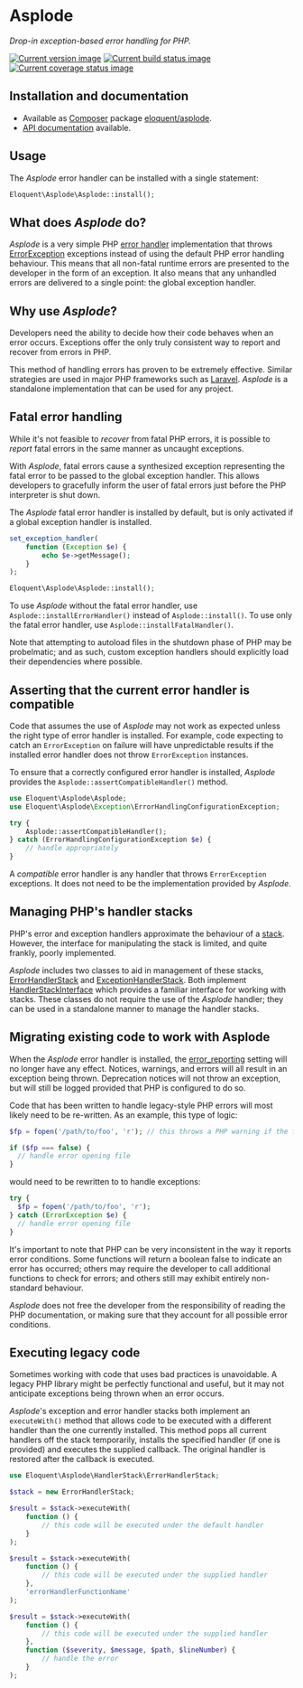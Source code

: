# Asplode

*Drop-in exception-based error handling for PHP.*

[![Current version image][version-image]][current version]
[![Current build status image][build-image]][current build status]
[![Current coverage status image][coverage-image]][current coverage status]

[build-image]: http://img.shields.io/travis/eloquent/asplode/develop.svg?style=flat-square "Current build status for the develop branch"
[coverage-image]: https://img.shields.io/codecov/c/github/eloquent/asplode/develop.svg?style=flat-square "Current test coverage for the develop branch"
[current build status]: https://travis-ci.org/eloquent/asplode
[current coverage status]: https://codecov.io/github/eloquent/asplode
[current version]: https://packagist.org/packages/eloquent/asplode
[version-image]: https://img.shields.io/packagist/v/eloquent/asplode.svg?style=flat-square "This project uses semantic versioning"

## Installation and documentation

- Available as [Composer] package [eloquent/asplode].
- [API documentation] available.

[api documentation]: http://lqnt.co/asplode/artifacts/documentation/api/
[composer]: http://getcomposer.org/
[eloquent/asplode]: https://packagist.org/packages/eloquent/asplode

## Usage

The *Asplode* error handler can be installed with a single statement:

```php
Eloquent\Asplode\Asplode::install();
```

## What does *Asplode* do?

*Asplode* is a very simple PHP [error handler] implementation that throws
[ErrorException] exceptions instead of using the default PHP error handling
behaviour. This means that all non-fatal runtime errors are presented to the
developer in the form of an exception. It also means that any unhandled errors
are delivered to a single point: the global exception handler.

[error handler]: http://php.net/set_error_handler
[errorexception]: http://php.net/ErrorException

## Why use *Asplode*?

Developers need the ability to decide how their code behaves when an error
occurs. Exceptions offer the only truly consistent way to report and recover
from errors in PHP.

This method of handling errors has proven to be extremely effective. Similar
strategies are used in major PHP frameworks such as [Laravel]. *Asplode* is a
standalone implementation that can be used for any project.

[laravel]: http://laravel.com/

## Fatal error handling

While it's not feasible to *recover* from fatal PHP errors, it is possible to
*report* fatal errors in the same manner as uncaught exceptions.

With *Asplode*, fatal errors cause a synthesized exception representing the
fatal error to be passed to the global exception handler. This allows developers
to gracefully inform the user of fatal errors just before the PHP interpreter is
shut down.

The *Asplode* fatal error handler is installed by default, but is only activated
if a global exception handler is installed.

```php
set_exception_handler(
    function (Exception $e) {
        echo $e->getMessage();
    }
);

Eloquent\Asplode\Asplode::install();
```

To use *Asplode* without the fatal error handler, use
`Asplode::installErrorHandler()` instead of `Asplode::install()`. To use only
the fatal error handler, use `Asplode::installFatalHandler()`.

Note that attempting to autoload files in the shutdown phase of PHP may be
probelmatic; and as such, custom exception handlers should explicitly load their
dependencies where possible.

## Asserting that the current error handler is compatible

Code that assumes the use of *Asplode* may not work as expected unless the right
type of error handler is installed. For example, code expecting to catch an
`ErrorException` on failure will have unpredictable results if the installed
error handler does not throw `ErrorException` instances.

To ensure that a correctly configured error handler is installed, *Asplode*
provides the `Asplode::assertCompatibleHandler()` method.

```php
use Eloquent\Asplode\Asplode;
use Eloquent\Asplode\Exception\ErrorHandlingConfigurationException;

try {
    Asplode::assertCompatibleHandler();
} catch (ErrorHandlingConfigurationException $e) {
    // handle appropriately
}
```

A *compatible* error handler is any handler that throws `ErrorException`
exceptions. It does not need to be the implementation provided by *Asplode*.

## Managing PHP's handler stacks

PHP's error and exception handlers approximate the behaviour of a [stack].
However, the interface for manipulating the stack is limited, and quite frankly,
poorly implemented.

*Asplode* includes two classes to aid in management of these stacks,
[ErrorHandlerStack] and [ExceptionHandlerStack]. Both implement
[HandlerStackInterface] which provides a familiar interface for working with
stacks. These classes do not require the use of the *Asplode* handler; they can
be used in a standalone manner to manage the handler stacks.

[errorhandlerstack]: http://lqnt.co/asplode/artifacts/documentation/api/Eloquent/Asplode/HandlerStack/ErrorHandlerStack.html
[exceptionhandlerstack]: http://lqnt.co/asplode/artifacts/documentation/api/Eloquent/Asplode/HandlerStack/ExceptionHandlerStack.html
[handlerstackinterface]: http://lqnt.co/asplode/artifacts/documentation/api/Eloquent/Asplode/HandlerStack/HandlerStackInterface.html
[stack]: http://en.wikipedia.org/wiki/Stack_(abstract_data_type)

## Migrating existing code to work with Asplode

When the *Asplode* error handler is installed, the [error_reporting] setting
will no longer have any effect. Notices, warnings, and errors will all result in
an exception being thrown. Deprecation notices will not throw an exception, but
will still be logged provided that PHP is configured to do so.

Code that has been written to handle legacy-style PHP errors will most likely
need to be re-written. As an example, this type of logic:

```php
$fp = fopen('/path/to/foo', 'r'); // this throws a PHP warning if the file is not found

if ($fp === false) {
  // handle error opening file
}
```

would need to be rewritten to to handle exceptions:

```php
try {
  $fp = fopen('/path/to/foo', 'r');
} catch (ErrorException $e) {
  // handle error opening file
}
```

It's important to note that PHP can be very inconsistent in the way it reports
error conditions. Some functions will return a boolean false to indicate an
error has occurred; others may require the developer to call additional
functions to check for errors; and others still may exhibit entirely
non-standard behaviour.

*Asplode* does not free the developer from the responsibility of reading the PHP
documentation, or making sure that they account for all possible error
conditions.

[error_reporting]: http://php.net/error_reporting

## Executing legacy code

Sometimes working with code that uses bad practices is unavoidable. A legacy PHP
library might be perfectly functional and useful, but it may not anticipate
exceptions being thrown when an error occurs.

*Asplode*'s exception and error handler stacks both implement an `executeWith()`
method that allows code to be executed with a different handler than the one
currently installed. This method pops all current handlers off the stack
temporarily, installs the specified handler (if one is provided) and executes
the supplied callback. The original handler is restored after the callback is
executed.

```php
use Eloquent\Asplode\HandlerStack\ErrorHandlerStack;

$stack = new ErrorHandlerStack;

$result = $stack->executeWith(
    function () {
        // this code will be executed under the default handler
    }
);

$result = $stack->executeWith(
    function () {
        // this code will be executed under the supplied handler
    },
    'errorHandlerFunctionName'
);

$result = $stack->executeWith(
    function () {
        // this code will be executed under the supplied handler
    },
    function ($severity, $message, $path, $lineNumber) {
        // handle the error
    }
);
```
